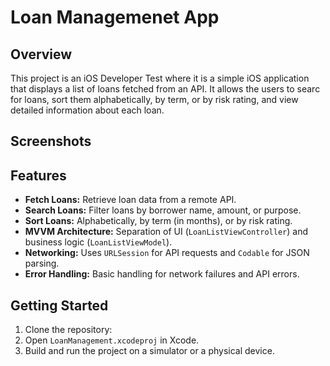 # Loan Managemenet App

## Overview
This project is an iOS Developer Test where it is a simple iOS application that displays a list of loans fetched from an API. It allows the users to searc for loans, sort them alphabetically, by term, or by risk rating, and view detailed information about each loan.

## Screenshots

## Features
- **Fetch Loans:** Retrieve loan data from a remote API.
- **Search Loans:** Filter loans by borrower name, amount, or purpose.
- **Sort Loans:** Alphabetically, by term (in months), or by risk rating.
- **MVVM Architecture:** Separation of UI (`LoanListViewController`) and business logic (`LoanListViewModel`).
- **Networking:** Uses `URLSession` for API requests and `Codable` for JSON parsing.
- **Error Handling:** Basic handling for network failures and API errors.

## Getting Started
1. Clone the repository:
2. Open `LoanManagement.xcodeproj` in Xcode.
3. Build and run the project on a simulator or a physical device.

